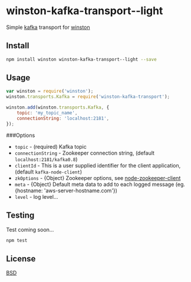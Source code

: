 winston-kafka-transport--light
=======================
Simple [kafka](http://kafka.apache.org/) transport for [winston](https://github.com/flatiron/winston)

## Install

```sh
npm install winston winston-kafka-transport--light --save
```

## Usage

```js
var winston = require('winston');
winston.transports.Kafka = require('winston-kafka-transport');

winston.add(winston.transports.Kafka, {
    topic: 'my_topic_name',
    connectionString: 'localhost:2181',
});
```

###Options

* `topic` - (required) Kafka topic
* `connectionString` - Zookeeper connection string, (default `localhost:2181/kafka0.8`)
* `clientId` - This is a user supplied identifier for the client application, (default `kafka-node-client`)
* `zkOptions` - {Object} Zookeeper options, see [node-zookeeper-client](https://github.com/alexguan/node-zookeeper-client#client-createclientconnectionstring-options)
* `meta` - {Object} Default meta data to add to each logged message (eg. {hostname: 'aws-server-hostname.com'})
* `level` - log level...

## Testing
Test coming soon...

```js
npm test
```

## License
[BSD](https://github.com/bigdatr/winston-kafka-transport/blob/master/LICENSE)
